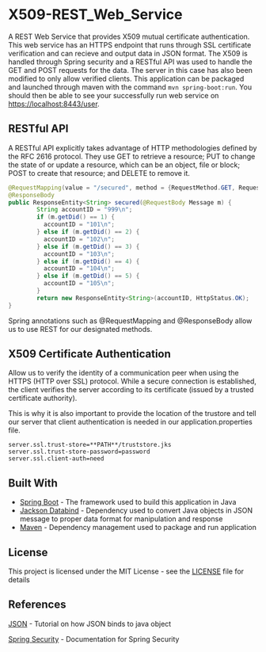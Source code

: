 # X509-REST_Web_Service
A REST Web Service that provides X509 mutual certificate authentication. This web service has an HTTPS endpoint that runs through SSL certificate verification and can recieve and output data in JSON format. The X509 is handled through Spring security and a RESTful API was used to handle the GET and POST requests for the data. The server in this case has also been modified to only allow verified clients. This application can be packaged and launched through maven with the command ```mvn spring-boot:run```. You should then be able to see your successfully run web service on [https://localhost:8443/user](https://localhost:8443/user).


## RESTful API
A RESTful API explicitly takes advantage of HTTP methodologies defined by the RFC 2616 protocol. They use GET to retrieve a resource; PUT to change the state of or update a resource, which can be an object, file or block; POST to create that resource; and DELETE to remove it.
```java
@RequestMapping(value = "/secured", method = {RequestMethod.GET, RequestMethod.POST}, consumes = {"application/json"})
@ResponseBody
public ResponseEntity<String> secured(@RequestBody Message m) {	
		String accountID = "999\n";
		if (m.getDid() == 1) {
		  accountID = "101\n";
		} else if (m.getDid() == 2) {
		  accountID = "102\n";
		} else if (m.getDid() == 3) {
		  accountID = "103\n";
		} else if (m.getDid() == 4) {
		  accountID = "104\n";
		} else if (m.getDid() == 5) {
		  accountID = "105\n";
		} 
		return new ResponseEntity<String>(accountID, HttpStatus.OK);
}
```
Spring annotations such as @RequestMapping and @ResponseBody allow us to use REST for our designated methods.

## X509 Certificate Authentication
Allow us to verify the identity of a communication peer when using the HTTPS (HTTP over SSL) protocol.
While a secure connection is established, the client verifies the server according to its certificate (issued by a trusted certificate authority). 

This is why it is also important to provide the location of the trustore and tell our server that client authentication is needed in our application.properties file. 
```
server.ssl.trust-store=**PATH**/truststore.jks
server.ssl.trust-store-password=password
server.ssl.client-auth=need
```

## Built With
* [Spring Boot](https://spring.io/projects/spring-boot) - The framework used to build this application in Java
* [Jackson Databind](https://github.com/FasterXML/jackson-databind) - Dependency used to convert Java objects in JSON message to proper data format for manipulation and response
* [Maven](https://maven.apache.org/) - Dependency management used to package and run application


## License

This project is licensed under the MIT License - see the [LICENSE](LICENSE) file for details

## References
[JSON](https://www.leveluplunch.com/java/tutorials/014-post-json-to-spring-rest-webservice/) - Tutorial on how JSON binds to java object

[Spring Security](https://spring.io/projects/spring-security) - Documentation for Spring Security

